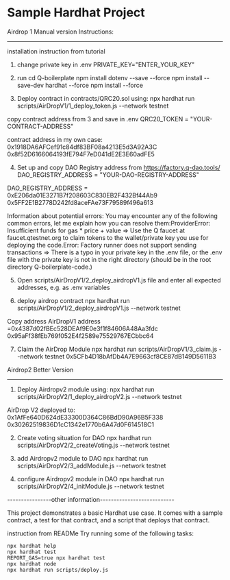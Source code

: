 # Sample Hardhat Project
Airdrop 1 Manual version Instructions:
______________________________________

installation instruction from tutorial

1. change private key in .env
PRIVATE_KEY="ENTER_YOUR_KEY"

2. run
cd Q-boilerplate
npm install dotenv --save --force
npm install --save-dev hardhat --force
npm install --force


3. Deploy contract in contracts/QRC20.sol using:
npx hardhat run scripts/AirDropV1/1_deploy_token.js --network testnet

copy contract address from 3 and save in .env
QRC20_TOKEN = "YOUR-CONTRACT-ADDRESS"

contract address in my own case: 0x1918DA6AFCef91c84df83BF08a4213E5d3A92A3C
0x8f52D6166064193fE794F7eD041dE2E3E60adFE5

4. Set up and copy DAO Registry address from https://factory.q-dao.tools/
DAO_REGISTRY_ADDRESS = "YOUR-DAO-REGISTRY-ADDRESS"

DAO_REGISTRY_ADDRESS = 0xE206da01E3271B7f208603C830EB2F432Bf44Ab9
0x5FF2E1B2778D242fd8aceFAe73F79589f496a613

Information about potential errors: You may encounter any of the following common errors, let me explain how you can resolve them:ProviderError: Insufficient funds for gas * price + value ⇒ Use the Q faucet at faucet.qtestnet.org to claim tokens to the wallet/private key you use for deploying the code.Error: Factory runner does not support sending transactions ⇒ There is a typo in your private key in the .env file, or the .env file with the private key is not in the right directory (should be in the root directory Q-boilerplate-code.)

5. Open scripts/AirDropV1/2_deploy_airdropV1.js file and enter all expected addresses, e.g. as .env variables

6. deploy airdrop contract
npx hardhat run scripts/AirDropV1/2_deploy_airdropV1.js --network testnet

Copy address
AirDropV1 address =0x4387d02fBEc528DEAf9E0e3f1f84606A48Aa3fdc
0x95aFf38fEb769f052E4f2589e75529767ECbbc64


7. Claim the AirDrop Module
npx hardhat run scripts/AirDropV1/3_claim.js --network testnet
0x5CFb4D18bAfDb4A7E9663cf8CE87dB149D5611B3

Airdrop2 Better Version
__________________________
1. Deploy Airdropv2 module using:
npx hardhat run scripts/AirDropV2/1_deploy_airdropV2.js --network testnet

AirDrop V2 deployed to: 0x1AfFe640D624dE33300D364C86BdD90A96B5F338
0x30262519836D1cC1342e1770b6A47d0F614518C1

2. Create voting situation for DAO
npx hardhat run scripts/AirDropV2/2_createVoting.js --network testnet


3. add Airdropv2 module to DAO
npx hardhat run scripts/AirDropV2/3_addModule.js --network testnet


4. configure Airdropv2 module in DAO
npx hardhat run scripts/AirDropV2/4_initModule.js --network testnet










----------------other information---------------------------

This project demonstrates a basic Hardhat use case. It comes with a sample contract, a test for that contract, and a script that deploys that contract.

instruction from READMe
Try running some of the following tasks:

```shell
npx hardhat help
npx hardhat test
REPORT_GAS=true npx hardhat test
npx hardhat node
npx hardhat run scripts/deploy.js
```
